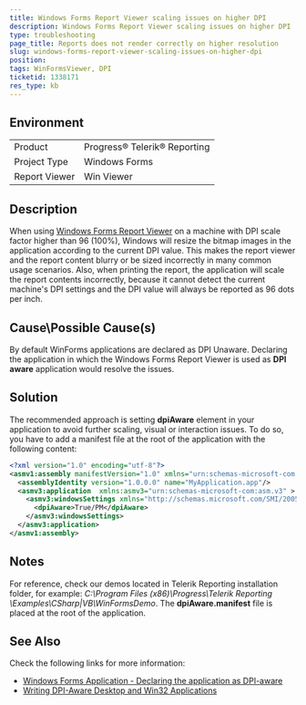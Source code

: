 ```yaml
---
title: Windows Forms Report Viewer scaling issues on higher DPI
description: Windows Forms Report Viewer scaling issues on higher DPI
type: troubleshooting
page_title: Reports does not render correctly on higher resolution
slug: windows-forms-report-viewer-scaling-issues-on-higher-dpi
position: 
tags: WinFormsViewer, DPI
ticketid: 1338171
res_type: kb
---
```


## Environment
<table>
	<tr>
		<td>Product</td>
		<td>Progress® Telerik® Reporting</td>
	</tr>
	<tr>
		<td>Project Type</td>
		<td>Windows Forms</td>
	</tr>
	<tr>
		<td>Report Viewer</td>
		<td>Win Viewer</td>
	</tr>
</table>


## Description
When using [Windows Forms Report Viewer](https://docs.telerik.com/reporting/winforms-report-viewer) on a machine with DPI scale factor higher than 96 (100%), Windows will resize the bitmap images in the application according to the current DPI value. This makes the report viewer and the report content blurry or be sized incorrectly in many common usage scenarios. Also, when printing the report, the application will scale the report contents incorrectly, because it cannot detect the current machine's DPI settings and the DPI value will always be reported as 96 dots per inch.

## Cause\Possible Cause(s)
By default WinForms applications are declared as DPI Unaware. Declaring the application in which the Windows Forms Report Viewer is used as **DPI aware** application would resolve the issues. 

## Solution
The recommended approach is setting **dpiAware** element in your application to avoid further scaling, visual or interaction issues.  To do so, you have to add a manifest file at the root of the application with the following content:
```XML
<?xml version="1.0" encoding="utf-8"?>
<asmv1:assembly manifestVersion="1.0" xmlns="urn:schemas-microsoft-com:asm.v1" xmlns:asmv1="urn:schemas-microsoft-com:asm.v1" xmlns:asmv2="urn:schemas-microsoft-com:asm.v2" xmlns:xsi="http://www.w3.org/2001/XMLSchema-instance">
  <assemblyIdentity version="1.0.0.0" name="MyApplication.app"/>
  <asmv3:application  xmlns:asmv3="urn:schemas-microsoft-com:asm.v3" >
    <asmv3:windowsSettings xmlns="http://schemas.microsoft.com/SMI/2005/WindowsSettings">
      <dpiAware>True/PM</dpiAware>
    </asmv3:windowsSettings>
  </asmv3:application>
</asmv1:assembly>
```

## Notes
For reference, check our demos located in Telerik Reporting installation folder, for example: *C:\Program Files (x86)\Progress\Telerik Reporting <VERSION>\Examples\CSharp|VB\WinFormsDemo*. The **dpiAware.manifest** file is placed at the root of the application.


## See Also
Check the following links for more information:
- [Windows Forms Application - Declaring the application as DPI-aware](https://docs.telerik.com/reporting/winforms-report-viewer#declaring-the-application-as-dpi-aware)
- [Writing DPI-Aware Desktop and Win32 Applications](https://docs.microsoft.com/en-us/windows/desktop/hidpi/high-dpi-desktop-application-development-on-windows)
